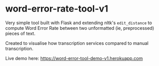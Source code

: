 # word-error-rate-tool-v1
Very simple tool built with Flask and extending nltk's ```edit_distance``` to compute Word Error Rate between two unformatted (ie, preprocessed) pieces of text. 

Created to visualise how transcription services compared to manual transcription. 

Live demo here: https://word-error-tool-demo-v1.herokuapp.com
